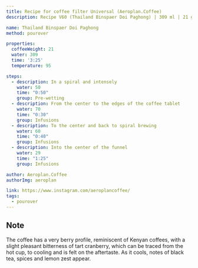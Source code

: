 ```yaml
---
title: Recipe for coffee filter Universal (Aeroplan.Coffee)
description: Recipe V60 (Thailand Binspaer Doi Paghong) | 309 ml | 21 gr

name: Thailand Binspaer Doi Paghong
method: pourover

properties:
  coffeeWeight: 21
  water: 309
  time: '3:25'
  temperature: 95

steps:
  - description: In a spiral and intensely
    water: 50
    time: "0:50"
    group: Pre-wetting
  - description: From the center to the edges of the coffee tablet
    water: 70
    time: "0:30"
    group: Infusions
  - description: To the center and back to spiral brewing
    water: 60
    time: "0:40"
    group: Infusions
  - description: Into the center of the funnel
    water: 29
    time: "1:25"
    group: Infusions

author: Aeroplan.Coffee
authorImg: aeroplan

link: https://www.instagram.com/aeroplancoffee/
tags:
  - pourover
---
```


<div class="info-note">

  ## Note
  The coffee has a very berry profile, reminiscent of Kenyan coffees, with a slight pleasant bitterness of tart cranberry, which can be traced from the hot cup, to cooling and is felt on the aftertaste.
  As it cools, notes of black tea, spices and lemon zest appear.
</div>
